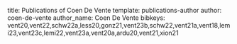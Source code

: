 title: Publications of Coen De Vente
template: publications-author
author: coen-de-vente
author_name: Coen De Vente
bibkeys: vent20,vent22,schw22a,less20,gonz21,vent23b,schw22,vent21a,vent18,lemi23,vent23c,lemi22,vent23a,vent20a,ardu20,vent21,xion21